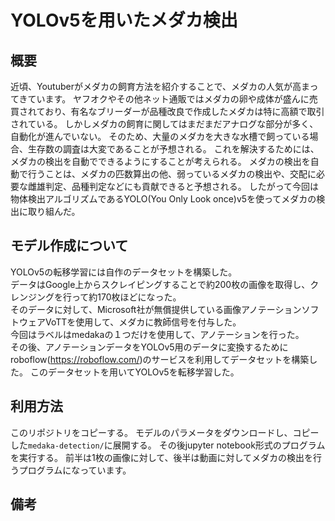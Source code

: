 # YOLOv5を用いたメダカ検出

## 概要
近頃、Youtuberがメダカの飼育方法を紹介することで、メダカの人気が高まってきています。
ヤフオクやその他ネット通販ではメダカの卵や成体が盛んに売買されており、有名なブリーダーが品種改良で作成したメダカは特に高額で取引されている。
しかしメダカの飼育に関してはまだまだアナログな部分が多く、自動化が進んでいない。
そのため、大量のメダカを大きな水槽で飼っている場合、生存数の調査は大変であることが予想される。
これを解決するためには、メダカの検出を自動でできるようにすることが考えられる。
メダカの検出を自動で行うことは、メダカの匹数算出の他、弱っているメダカの検出や、交配に必要な雌雄判定、品種判定などにも貢献できると予想される。
したがって今回は物体検出アルゴリズムであるYOLO(You Only Look once)v5を使ってメダカの検出に取り組んだ。
## モデル作成について
YOLOv5の転移学習には自作のデータセットを構築した。\
データはGoogle上からスクレイピングすることで約200枚の画像を取得し、クレンジングを行って約170枚ほどになった。\
そのデータに対して、Microsoft社が無償提供している画像アノテーションソフトウェアVoTTを使用して、メダカに教師信号を付与した。\
今回はラベルはmedakaの１つだけを使用して、アノテーションを行った。\
その後、アノテーションデータをYOLOv5用のデータに変換するためにroboflow(https://roboflow.com/)のサービスを利用してデータセットを構築した。
このデータセットを用いてYOLOv5を転移学習した。

## 利用方法
このリポジトリをコピーする。
モデルのパラメータをダウンロードし、コピーした`medaka-detection/`に展開する。
その後jupyter notebook形式のプログラムを実行する。
前半は1枚の画像に対して、後半は動画に対してメダカの検出を行うプログラムになっています。

## 備考




